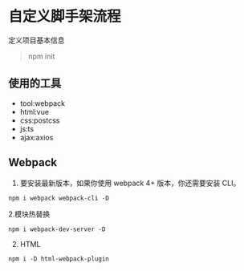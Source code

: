 # 自定义脚手架流程

定义项目基本信息

> npm init

## 使用的工具

* tool:webpack
* html:vue
* css:postcss
* js:ts
* ajax:axios

## Webpack

1.  要安装最新版本，如果你使用 webpack 4+ 版本，你还需要安装 CLI。

```shell
npm i webpack webpack-cli -D
```

2.模块热替换

```shell
npm i webpack-dev-server -D
```

2.  HTML

```shell
npm i -D html-webpack-plugin
```
